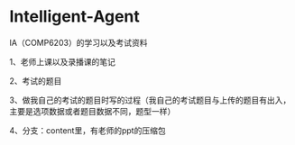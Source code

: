 # Intelligent-Agent
IA（COMP6203）的学习以及考试资料

1、老师上课以及录播课的笔记

2、考试的题目

3、做我自己的考试的题目时写的过程（我自己的考试题目与上传的题目有出入，主要是选项数据或者题目数据不同，题型一样）

4、分支：content里，有老师的ppt的压缩包
